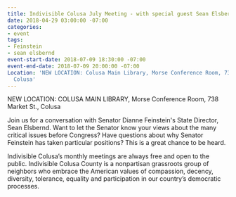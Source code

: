 ```yaml
---
title: Indivisible Colusa July Meeting - with special guest Sean Elsbernd
date: 2018-04-29 03:00:00 -07:00
categories:
- event
tags:
- Feinstein
- sean elsbernd
event-start-date: 2018-07-09 18:30:00 -07:00
event-end-date: 2018-07-09 20:00:00 -07:00
Location: 'NEW LOCATION: Colusa Main Library, Morse Conference Room, 738 Market St.,
  Colusa'
---
```


NEW LOCATION: COLUSA MAIN LIBRARY, Morse Conference Room, 738 Market St., Colusa

Join us for a conversation with Senator Dianne Feinstein's State Director, Sean Elsbernd. Want to let the Senator know your views about the many critical issues before Congress? Have questions about why Senator Feinstein has taken particular positions? This is a great chance to be heard. 

Indivisible Colusa’s monthly meetings are always free and open to the public. Indivisible Colusa County is a nonpartisan grassroots group of neighbors who embrace the American values of compassion, decency, diversity, tolerance, equality and participation in our country’s democratic processes. 
